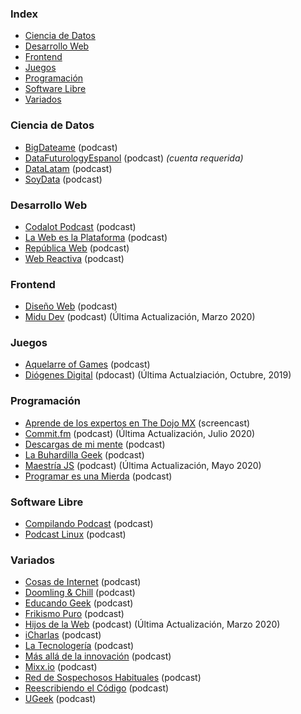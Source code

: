 ### Index

* [Ciencia de Datos](#ciencia-de-datos)
* [Desarrollo Web](#desarrollo-web)
* [Frontend](#frontend)
* [Juegos](#juegos)
* [Programación](#programación)
* [Software Libre](#software-libre)
* [Variados](#variados)


### Ciencia de Datos

* [BigDateame](https://bigdateame.com) (podcast)
* [DataFuturologyEspanol](https://www.datafuturology.com/data-futurology-espanol) (podcast) *(cuenta requerida)*
* [DataLatam](http://www.datalatam.com) (podcast)
* [SoyData](https://us.ivoox.com/es/podcast-soydata-ciencia-datos-a-tu_sq_f1414925_1.html) (podcast)


### Desarrollo Web

* [Codalot Podcast](https://codalot.dev) (podcast)
* [La Web es la Plataforma](https://anchor.fm/the-web-is-the-platform) (podcast)
* [República Web](https://republicaweb.es) (podcast)
* [Web Reactiva](https://www.danielprimo.io/podcast) (podcast)


### Frontend

* [Diseño Web](https://pampua.es/podcast) (podcast)
* [Midu Dev](https://midu.dev/podcast) (podcast) (Última Actualización, Marzo 2020)


### Juegos

* [Aquelarre of Games](http://aquelarreofgames.com.ar/podcast) (podcast)
* [Diógenes Digital](https://diogenesdigital.es/podcasts/) (pdocast) (Última Actualziación, Octubre, 2019)


### Programación

* [Aprende de los expertos en The Dojo MX](https://www.youtube.com/playlist?list=PLfeFnTZNTVDO5UwcIvWherSLxuBuK6ve4) (screencast)
* [Commit.fm](https://anchor.fm/khriztianmoreno) (podcast) (Última Actualización, Julio 2020)
* [Descargas de mi mente](https://www.ivoox.com/podcast-descargas-mi-mente_sq_f1584288_1.html) (podcast)
* [La Buhardilla Geek](https://www.ivoox.com/podcast-buhardilla-geek_sq_f1465450_1.html) (podcast)
* [Maestría JS](https://anchor.fm/maestriajs) (podcast) (Última Actualización, Mayo 2020)
* [Programar es una Mierda](https://www.programaresunamierda.com) (podcast)


### Software Libre

* [Compilando Podcast](https://compilando.audio) (podcast)
* [Podcast Linux](https://podcastlinux.com) (podcast)


### Variados

* [Cosas de Internet](https://cosasdeinternet.fm/episodios) (podcast)
* [Doomling & Chill](https://podcasts.google.com/feed/aHR0cHM6Ly9hbmNob3IuZm0vcy8zNGM2ZjE5MC9wb2RjYXN0L3Jzcw==) (podcast)
* [Educando Geek](https://educandogeek.github.io) (podcast)
* [Frikismo Puro](https://www.ivoox.com/podcast-frikismo-puro_sq_f1268809_1.html) (podcast)
* [Hijos de la Web](https://www.hijosdelaweb.com) (podcast) (Última Actualización, Marzo 2020)
* [iCharlas](http://icharlas.es) (podcast)
* [La Tecnologería](https://tecnologeria.com) (podcast)
* [Más allá de la innovación](https://masalladelainnovacion.com/todos-los-podcasts/) (podcast)
* [Mixx.io](https://mixx.io/podcasts) (podcast)
* [Red de Sospechosos Habituales](https://www.ivoox.com/podcast-red-sospechosos-habituales_sq_f1564393_1.html) (podcast)
* [Reescribiendo el Código](https://open.spotify.com/show/6efO7Lp5LENT3jqR0sYIG5) (podcast)
* [UGeek](https://ugeek.github.io) (podcast)


